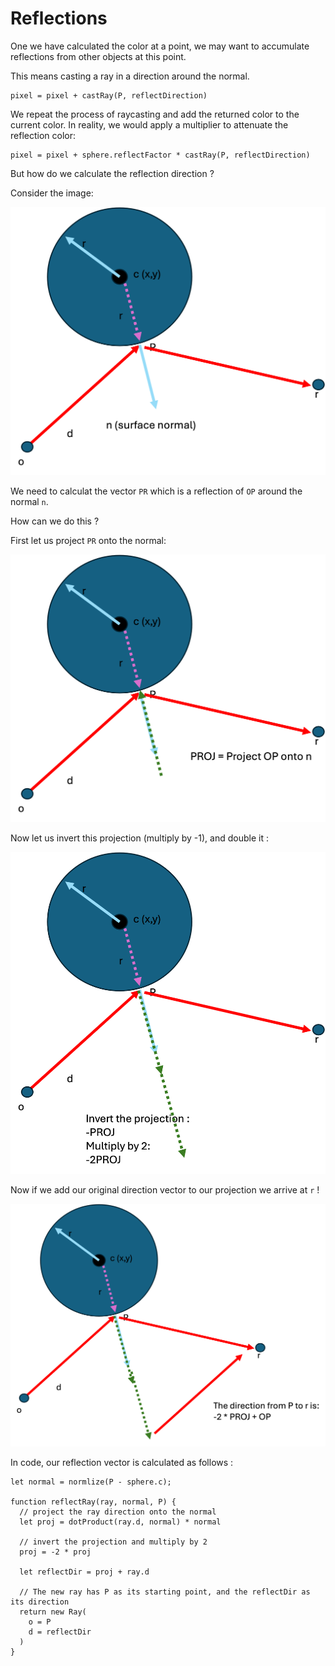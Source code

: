 # Reflections

One we have calculated the color at a point, we may want to accumulate reflections from other objects at this point.

This means casting a ray in a direction around the normal.


```
pixel = pixel + castRay(P, reflectDirection)
```

We repeat the process of raycasting and add the returned color to the current color. In reality, we would apply a multiplier to attenuate the reflection color:

```
pixel = pixel + sphere.reflectFactor * castRay(P, reflectDirection)
```

But how do we calculate the reflection direction ?

Consider the image:

![](./img/reflection1.png)

We need to calculat the vector `PR` which is a reflection of `OP` around the normal `n`.

How can we do this ?

First let us project `PR` onto the normal: 


![](./img/reflection2.png)

Now let us invert this projection (multiply by -1), and double it :

![](./img/reflection3.png)

Now if we add our original direction vector to our projection we arrive at `r` !

![](./img/reflection4.png)

In code, our reflection vector is calculated as follows :


```
let normal = normlize(P - sphere.c);

function reflectRay(ray, normal, P) {
  // project the ray direction onto the normal
  let proj = dotProduct(ray.d, normal) * normal

  // invert the projection and multiply by 2
  proj = -2 * proj

  let reflectDir = proj + ray.d  

  // The new ray has P as its starting point, and the reflectDir as its direction
  return new Ray(
    o = P
    d = reflectDir
  )
}

```